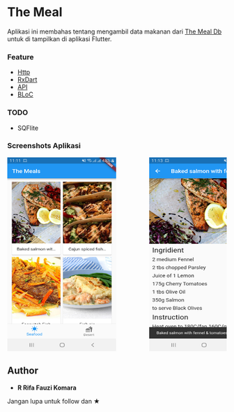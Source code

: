 # The Meal

Aplikasi ini membahas tentang mengambil data makanan dari <a href="https://www.themealdb.com/">The Meal Db</a> untuk di tampilkan di aplikasi Flutter.

### Feature
- <a href="https://flutter.dev/docs/cookbook/networking/fetch-data">Http</a>
- <a href="https://pub.dartlang.org/packages/rxdart">RxDart</a>
- <a href="https://www.themealdb.com/">API</a>
- <a href="https://felangel.github.io/bloc/#/gettingstarted">BLoC</a>

### TODO
- SQFlite

### Screenshots Aplikasi

<pre>
<img src="gambar/gambar1.png" width="250" height="444">         <img src="gambar/gambar2.png" width="250" height="444">         <img src="gambar/gambar3.png" width="250" height="444">         <img src="gambar/gambar4.png" width="250" height="444">
</pre>

## Author

* **R Rifa Fauzi Komara**

Jangan lupa untuk follow dan ★
